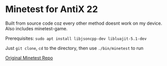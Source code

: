 Minetest for AntiX 22
========
Built from source code coz every other method doesnt work on my device. Also includes minetest-game.

Prerequisites: `sudo apt install libjsoncpp-dev libluajit-5.1-dev`

Just `git clone`, `cd` to the directory, then use `./bin/minetest` to run

[Original Minetest Repo](https://github.com/minetest/minetest)
